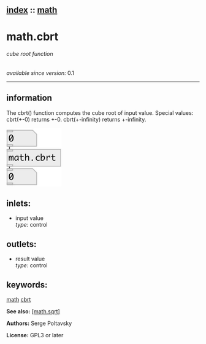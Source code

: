 [index](index.html) :: [math](category_math.html)
---

# math.cbrt

###### cube root function

*available since version:* 0.1

---


## information
The cbrt() function computes the cube root of input value. Special values: cbrt(+-0) returns +-0. cbrt(+-infinity) returns +-infinity.


[![example](../examples/img/math.cbrt.jpg)](../examples/pd/math.cbrt.pd)









## inlets:

* input value<br>
_type:_ control



## outlets:

* result value<br>
_type:_ control



## keywords:

[math](keywords/math.html)
[cbrt](keywords/cbrt.html)



**See also:**
[\[math.sqrt\]](math.sqrt.html)




**Authors:** Serge Poltavsky




**License:** GPL3 or later





